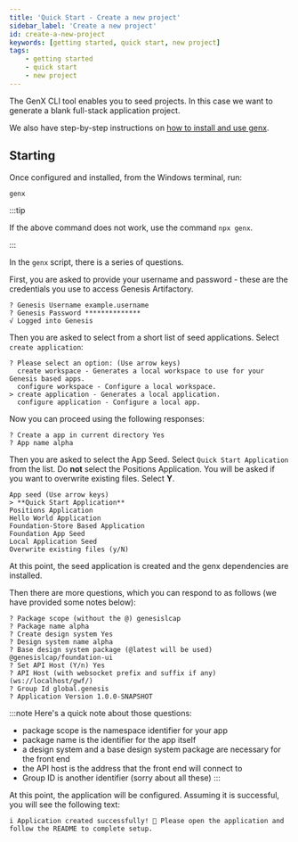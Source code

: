 ```yaml
---
title: 'Quick Start - Create a new project'
sidebar_label: 'Create a new project'
id: create-a-new-project
keywords: [getting started, quick start, new project]
tags:
    - getting started
    - quick start
    - new project
---
```


The GenX CLI tool enables you to seed projects. In this case we want to generate a blank full-stack application project.

We also have step-by-step instructions on [how to install and use genx](../../../getting-started/prerequisites/genx/).

## Starting

Once configured and installed, from the Windows terminal, run:

```shell title="Windows Terminal"
genx
```

:::tip

If the above command does not work, use the command `npx genx`.

:::

In the `genx` script, there is a series of questions.

First, you are asked to provide your username and password - these are the credentials you use to access Genesis Artifactory.

```shell title="Windows Terminal"
? Genesis Username example.username
? Genesis Password **************
√ Logged into Genesis
```
Then you are asked to select from a short list of seed applications. Select `create application`:

```shell title="Windows Terminal"
? Please select an option: (Use arrow keys)
  create workspace - Generates a local workspace to use for your Genesis based apps.
  configure workspace - Configure a local workspace.
> create application - Generates a local application.
  configure application - Configure a local app.
```
Now you can proceed using the following responses:

```shell title="Windows Terminal"
? Create a app in current directory Yes
? App name alpha
```

Then you are asked to select the App Seed. Select `Quick Start Application` from the list. Do **not** select the Positions Application.
You will be asked if you want to overwrite existing files. Select **Y**.

  ```shell title="Windows Terminal"
App seed (Use arrow keys)
> **Quick Start Application**
  Positions Application
  Hello World Application
  Foundation-Store Based Application
  Foundation App Seed
  Local Application Seed
  Overwrite existing files (y/N)
  ```

At this point, the seed application is created and the genx dependencies are installed.

Then there are more questions, which you can respond to as follows (we have provided some notes below):

```shell title="Windows Terminal"
? Package scope (without the @) genesislcap
? Package name alpha
? Create design system Yes
? Design system name alpha
? Base design system package (@latest will be used) @genesislcap/foundation-ui
? Set API Host (Y/n) Yes
? API Host (with websocket prefix and suffix if any) (ws://localhost/gwf/)
? Group Id global.genesis
? Application Version 1.0.0-SNAPSHOT
```
:::note
Here's a quick note about those questions:
- package scope is the namespace identifier for your app
- package name is the identifier for the app itself
- a design system and a base design system package are necessary for the front end 
- the API host is the address that the front end will connect to
- Group ID is another identifier (sorry about all these)
:::

At this point, the application will be configured. Assuming it is successful, you will see the following text:

```shell title="Windows Terminal"
i Application created successfully! 🎉 Please open the application and follow the README to complete setup.
```
